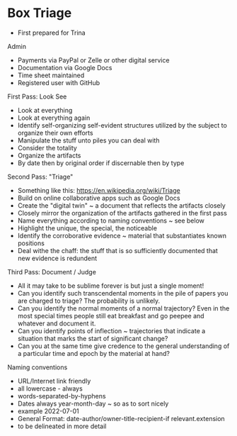 # Box Triage

* First prepared for Trina

Admin

* Payments via PayPal or Zelle or other digital service
* Documentation via Google Docs
* Time sheet maintained
* Registered user with GitHub

First Pass: Look See

* Look at everything
* Look at everything again
* Identify self-organizing self-evident structures utilized by the subject to organize their own efforts
* Manipulate the stuff unto piles you can deal with
* Consider the totality
* Organize the artifacts
* By date then by original order if discernable then by type

Second Pass: "Triage"

* Something like this: https://en.wikipedia.org/wiki/Triage
* Build on online collaborative apps such as Google Docs
* Create the "digital twin" ~ a document that reflects the artifacts closely
* Closely mirror the organization of the artifacts gathered in the first pass
* Name everything according to naming conventions ~ see below
* Highlight the unique, the special, the noticeable
* Identify the corroborative evidence ~ material that substantiates known positions
* Deal withe the chaff: the stuff that is so sufficiently documented that new evidence is redundent

Third Pass: Document / Judge

* All it may take to be sublime forever is but just a single moment!
* Can you identify such transcendental moments in the pile of papers you are charged to triage? The probability is unlikely.
* Can you identify the normal moments of a normal trajectory? Even in the most special times people still eat breakfast and go peepee and whatever and document it.
* Can you identify points of inflection ~ trajectories that indicate a situation that marks the start of significant change?
* Can you at the same time give credence to the general understanding of a particular time and epoch by the material at hand?


Naming conventions

* URL/Internet link friendly
* all lowercase - always
* words-separated-by-hyphens
* Dates always year-month-day ~ so as to sort nicely
* example 2022-07-01
* General Format: date-author/owner-title-recipient-if relevant.extension
* to be delineated in more detail